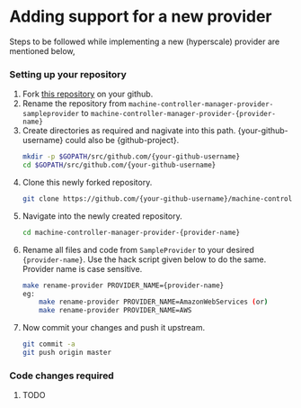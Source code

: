 # Adding support for a new provider

Steps to be followed while implementing a new (hyperscale) provider are mentioned below,

### Setting up your repository

1. Fork [this repository](https://github.com/gardener/machine-controller-manager-provider-sampleprovider) on your github.
1. Rename the repository from `machine-controller-manager-provider-sampleprovider` to `machine-controller-manager-provider-{provider-name}`
1. Create directories as required and nagivate into this path. {your-github-username} could also be {github-project}.
    ```bash
    mkdir -p $GOPATH/src/github.com/{your-github-username}
    cd $GOPATH/src/github.com/{your-github-username}
    ```
1. Clone this newly forked repository.
    ```bash
    git clone https://github.com/{your-github-username}/machine-controller-manager-provider-{provider-name}
    ```
1. Navigate into the newly created repository.
    ```bash
    cd machine-controller-manager-provider-{provider-name}
    ```
1. Rename all files and code from `SampleProvider` to your desired `{provider-name}`. Use the hack script given below to do the same. Provider name is case sensitive.
    ```bash
    make rename-provider PROVIDER_NAME={provider-name}
    eg:
        make rename-provider PROVIDER_NAME=AmazonWebServices (or)
        make rename-provider PROVIDER_NAME=AWS
    ```
1. Now commit your changes and push it upstream.
    ```bash
    git commit -a
    git push origin master
    ```

### Code changes required

1. TODO

